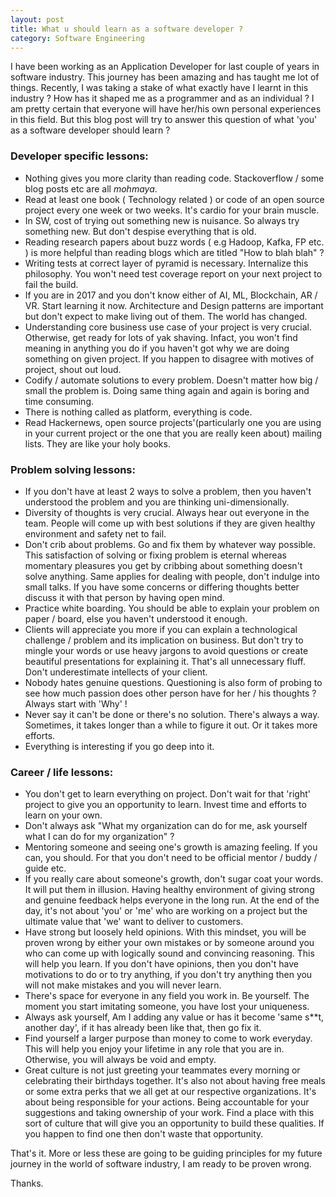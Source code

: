 ```yaml
---
layout: post
title: What u should learn as a software developer ?
category: Software Engineering
---
```


I have been working as an Application Developer for last couple of years in software industry. This journey has been amazing and has taught me lot of things. Recently, I was taking a stake of what exactly have I learnt in this industry ? How has it shaped me as a programmer and as an individual ? I am pretty certain that everyone will have her/his own personal experiences in this field. But this blog post will try to answer this question of what 'you' as a software developer should learn ?
 
### Developer specific lessons:
- Nothing gives you more clarity than reading code. Stackoverflow / some blog posts etc are all _mohmaya_.
- Read at least one book ( Technology related ) or code of an open source project every one week or two weeks. It's cardio for your brain muscle. 
- In SW, cost of trying out something new is nuisance. So always try something new. But don't despise everything that is old.
- Reading research papers about buzz words ( e.g Hadoop, Kafka, FP etc. ) is more helpful than reading blogs which are titled "How to blah blah"  ?
- Writing tests at correct layer of pyramid is necessary. Internalize this philosophy. You won't need test coverage report on your next project to fail the build.
- If you are in 2017 and you don't know either of AI, ML, Blockchain, AR / VR. Start learning it now. Architecture and Design patterns are important but don't expect to make living out of them. The world has changed.
- Understanding core business use case of your project is very crucial. Otherwise, get ready for lots of yak shaving. Infact, you won't find meaning in anything you do if you haven't got why we are doing something on given project. If you happen to disagree with motives of project, shout out loud.
- Codify / automate solutions to every problem. Doesn't matter how big / small the problem is. Doing same thing again and again is boring and time consuming.
- There is nothing called as platform, everything is code.
- Read Hackernews, open source projects'(particularly one you are using in your current project or the one that you are really keen about) mailing lists. They are like your holy books.

### Problem solving lessons:
- If you don't have at least 2 ways to solve a problem, then you haven't understood the problem and you are thinking uni-dimensionally.
- Diversity of thoughts is very crucial. Always hear out everyone in the team. People will come up with best solutions if they are given healthy environment and safety net to fail.
- Don't crib about problems. Go and fix them by whatever way possible. This satisfaction of solving or fixing problem is eternal whereas momentary pleasures you get by cribbing about something doesn't solve anything. Same applies for dealing with people, don't indulge into small talks. If you have some concerns or differing thoughts better discuss it with that person by having open mind.
- Practice white boarding. You should be able to explain your problem on paper / board, else you haven't understood it enough.
- Clients will appreciate you more if you can explain a technological challenge / problem and its implication on business. But don't try to mingle your words or use heavy jargons to avoid questions or create beautiful presentations for explaining it. That's all unnecessary fluff. Don't underestimate intellects of your client. 
- Nobody hates genuine questions. Questioning is also form of probing to see how much passion does other person have for her / his thoughts ? Always start with 'Why' !
- Never say it can't be done or there's no solution. There's always a way. Sometimes, it takes longer than a while to figure it out. Or it takes more efforts.
- Everything is interesting if you go deep into it.

### Career / life lessons:
- You don't get to learn everything on project. Don't wait for that 'right' project to give you an opportunity to learn. Invest time and efforts to learn on your own.
- Don't always ask "What my organization can do for me, ask yourself what I can do for my organization" ?
- Mentoring someone and seeing one's growth is amazing feeling. If you can, you should. For that you don't need to be official mentor / buddy / guide etc.
- If you really care about someone's growth, don't sugar coat your words. It will put them in illusion. Having healthy environment of giving strong and genuine feedback helps everyone in the long run. At the end of the day, it's not about 'you' or 'me' who are working on a project but the ultimate value that 'we' want to deliver to customers.
- Have strong but loosely held opinions. With this mindset, you will be proven wrong by either your own mistakes or by someone around you who can come up with logically sound and convincing reasoning. This will help you learn. If you don't have opinions, then you don't have motivations to do or to try anything, if you don't try anything then you will not make mistakes and you will never learn.
- There's space for everyone in any field you work in. Be yourself. The moment you start imitating someone, you have lost your uniqueness.
- Always ask yourself, Am I adding any value or has it become 'same s**t, another day', if it has already been like that, then go fix it.
- Find yourself a larger purpose than money to come to work everyday. This will help you enjoy your lifetime in any role that you are in. Otherwise, you will always be void and empty.
- Great culture is not just greeting your teammates every morning or celebrating their birthdays together. It's also not about having free meals or some extra perks that we all get at our respective organizations. It's about being responsible for your actions. Being accountable for your suggestions and taking ownership of your work. Find a place with this sort of culture that will give you an opportunity to build these qualities. If you happen to find one then don't waste that opportunity.

That's it. More or less these are going to be guiding principles for my future journey in the world of software industry, I am ready to be proven wrong.

Thanks.
